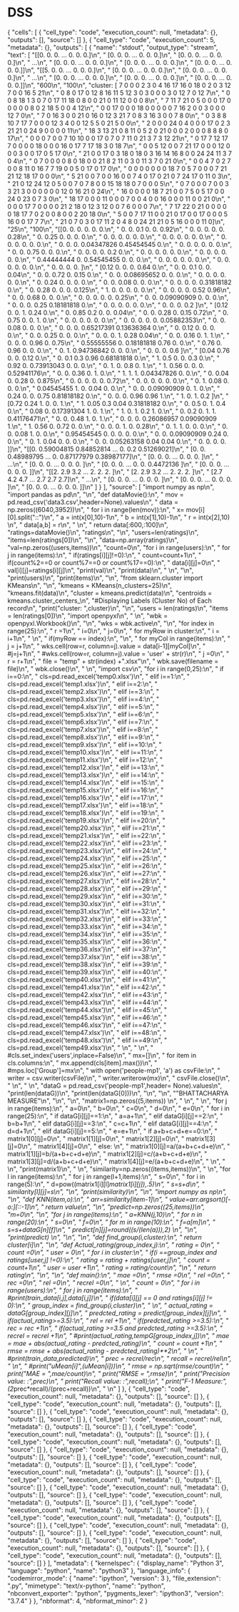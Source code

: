 # DSS

{
 "cells": [
  {
   "cell_type": "code",
   "execution_count": null,
   "metadata": {},
   "outputs": [],
   "source": []
  },
  {
   "cell_type": "code",
   "execution_count": 5,
   "metadata": {},
   "outputs": [
    {
     "name": "stdout",
     "output_type": "stream",
     "text": [
      "[[0. 0. 0. ... 0. 0. 0.]\n",
      " [0. 0. 0. ... 0. 0. 0.]\n",
      " [0. 0. 0. ... 0. 0. 0.]\n",
      " ...\n",
      " [0. 0. 0. ... 0. 0. 0.]\n",
      " [0. 0. 0. ... 0. 0. 0.]\n",
      " [0. 0. 0. ... 0. 0. 0.]]\n",
      "[[5. 0. 0. ... 0. 0. 0.]\n",
      " [0. 0. 0. ... 0. 0. 0.]\n",
      " [0. 0. 0. ... 0. 0. 0.]\n",
      " ...\n",
      " [0. 0. 0. ... 0. 0. 0.]\n",
      " [0. 0. 0. ... 0. 0. 0.]\n",
      " [0. 0. 0. ... 0. 0. 0.]]\n",
      "600\n",
      "100\n",
      "cluster:  [ 7  0  0  0  2  3  0  4 16 17 16  0 18  0  2  0  3 12  7  0  0 16  5 21\n",
      "  0  8  0 17  0 12  8 16 11  5 12  3  0  3  0  0  0  3  0 12  7  0 12  7\n",
      "  0  0  8 18  1  3  0  7  0 17 11 18  0  8  0  0 21  0 11 12  0  0  0  8\n",
      "  7 11  7 21  0  5  0  0  0 17  0  0  0  0  0  8  0  2 18  5  0  0  4 12\n",
      "  0  0 17  0  0  0 18  0  0  0  0  0  7 16  2  0  0  3  0  0  0 12  7  0\n",
      "  7  0 16  3  0  0 21  0 16  0 12  3 21  7  0  8  3 16  3  0  0  7  8  0\n",
      "  0  3  8  8 10  7 17  7  0  0  0 12  3  4  0  0 12  5  5  0 21  5  0  0\n",
      "  2  0  0  0 24  0  4  0  0  0 17  0  2  3 21 21  0 24  9  0  0  0  0 11\n",
      " 18  3 13 21  0  8 11  0  5  2  0 21  0  0  0  2  0  0  0  8  8  8  0 17\n",
      "  0  0  0  7  0  0  7 10 10  0  0 17  0  7  0  7 11  0 21  3  7  3 12 21\n",
      "  0 17  7 12 17  7  0  0  0  0 18  0  0  0 16  0 17  7 17 18  3  0 18  7\n",
      "  0  0  5 12  0  0  7 21 17  0  0  0 12  0  0  0  3  0  0 17  0  5 17  0\n",
      " 21  0  0 17  0  3 18  0 18  0  3 16 14 16  8  0  0 24 24 11  3  7  0  4\n",
      "  0  7  0  0  0  0  8  0 18  0  0 21  8  2 11  0  3  0 11  3  7  0 21  0\n",
      "  0  0  4  7  0  2  7  0  0  8 11  0 16  7  7 19  0  0  5  0 17  0 17  0\n",
      "  0  0  0  0  0  0  0 18  7  0  5  7  0  0  0  7 21 21 12 18 17  0  0  0\n",
      "  5 21  0  0  7  0  0 16  0  0  7  4  0 17  0 21  0  7 24 17  0 11  0  3\n",
      " 21  0 12 24 12  0  5  0  0  7  0  7  8  0  0 15 18 18  0  7  0  0  0  5\n",
      "  0  7  0  0  0  7  0  0  3  3 21  3  0  0  0  0  0  0 12  0 16 21  0 24\n",
      " 16  0  0  0  0 18  7 21  0  0  7  5  0  5 17  0  0 24  0 23  0  7  3  0\n",
      " 18 17  0  0  0 11  0  0  0  7  0  0  4  0  0 16  0  0  0 11  0  0 21  0\n",
      "  0  0  0 17  7  0  0  0  0 21  2 18  0 12  3 12  0  0  7  6  0  0  0  7\n",
      "  7 17 22  0 21  0  0  0  0  0 18 17  7  0  2  0  0  8  0  0  2 20 18  0\n",
      "  5  0  0  7 17 11  0  0 21  0 17  0  0 17  0  0  0  5 16  0  0 17  7  7\n",
      " 21  0  7  0  3  0 17 11  2  0  4  8  0 24 21 21  0  5 16  0  0  0 11  0]\n",
      "25\n",
      "100\n",
      "[[0.         0.         0.         0.         0.         0.\n",
      "  0.         0.         0.1        0.         0.         0.92\n",
      "  0.         0.         0.         0.         0.         0.28\n",
      "  0.         0.25       0.         0.         0.         0.\n",
      "  0.         0.         0.         0.         0.         0.\n",
      "  0.         0.         0.         0.         0.         0.\n",
      "  0.         0.         0.         0.         0.         0.\n",
      "  0.         0.         0.         0.04347826 0.45454545 0.\n",
      "  0.         0.         0.         0.         0.         0.\n",
      "  0.         0.         0.75       0.         0.         0.\n",
      "  0.         0.         0.         0.         0.2        0.\n",
      "  0.         0.         0.         0.         0.         0.\n",
      "  0.         0.         0.         0.         0.         0.\n",
      "  0.44444444 0.         0.54545455 0.         0.         0.\n",
      "  0.         0.         0.         0.         0.         0.\n",
      "  0.         0.         0.         0.         0.         0.\n",
      "  0.         0.         0.         0.        ]\n",
      " [0.12       0.         0.         0.         0.64       0.\n",
      "  0.         0.         0.1        0.         0.         0.04\n",
      "  0.         0.         0.72       0.         0.15       0.\n",
      "  0.         0.         0.08695652 0.         0.         0.\n",
      "  0.         0.         0.         0.         0.         0.\n",
      "  0.         0.24       0.         0.         0.         0.\n",
      "  0.         0.         0.08       0.         0.         0.\n",
      "  0.         0.         0.         0.         0.31818182 0.\n",
      "  0.         0.28       0.         0.         0.         0.125\n",
      "  1.         0.         0.         0.         0.         0.\n",
      "  0.         0.         0.         0.         0.52       0.96\n",
      "  0.         0.         0.68       0.         0.         0.\n",
      "  0.         0.         0.         0.         0.         0.25\n",
      "  0.         0.         0.09090909 0.         0.         0.\n",
      "  0.         0.         0.         0.25       0.18181818 0.\n",
      "  0.         0.         0.         0.         0.         0.\n",
      "  0.         0.         0.         0.2       ]\n",
      " [0.12       0.         0.         1.         0.24       0.\n",
      "  0.         0.85       0.2        0.         0.         0.04\n",
      "  0.         0.         0.28       0.         0.15       0.72\n",
      "  0.         0.75       0.         0.         1.         0.\n",
      "  0.         0.         0.         0.         0.         0.\n",
      "  0.         0.         0.         0.         0.         0.05882353\n",
      "  0.         0.         0.08       0.         0.         0.\n",
      "  0.         0.         0.         0.65217391 0.13636364 0.\n",
      "  0.         0.12       0.         0.         0.         0.\n",
      "  0.         0.         0.25       0.         0.         0.\n",
      "  0.         0.         0.         1.         0.28       0.04\n",
      "  0.         0.         0.16       0.         1.         1.\n",
      "  0.         0.         0.         0.96       0.         0.75\n",
      "  0.55555556 0.         0.18181818 0.76       0.         0.\n",
      "  0.76       0.         0.96       0.         0.         0.\n",
      "  0.         1.         0.94736842 0.         0.         0.\n",
      "  0.         0.         0.         0.6       ]\n",
      " [0.04       0.76       0.         0.         0.12       0.\n",
      "  0.         0.1        0.3        0.96       0.68181818 0.\n",
      "  1.         0.5        0.         0.         0.3        0.\n",
      "  0.92       0.         0.73913043 0.         0.         0.\n",
      "  0.         1.         0.         0.8        0.         1.\n",
      "  1.         0.56       0.         0.         0.         0.52941176\n",
      "  0.         0.         0.36       0.         1.         0.\n",
      "  1.         1.         1.         0.04347826 0.         0.\n",
      "  0.         0.04       0.         0.28       0.         0.875\n",
      "  0.         0.         0.         0.         0.         0.72\n",
      "  0.         0.         0.         0.         0.         0.\n",
      "  0.         1.         0.08       0.         0.         0.\n",
      "  0.04545455 1.         0.         0.04       0.         0.\n",
      "  0.         0.         0.09090909 0.         1.         0.\n",
      "  0.24       0.         0.         0.75       0.81818182 0.\n",
      "  0.         0.         0.         0.96       0.96       1.\n",
      "  1.         0.         1.         0.2       ]\n",
      " [0.72       0.24       1.         0.         0.         1.\n",
      "  1.         0.05       0.3        0.04       0.31818182 0.\n",
      "  0.         0.5        0.         1.         0.4        0.\n",
      "  0.08       0.         0.17391304 1.         0.         1.\n",
      "  1.         0.         1.         0.2        1.         0.\n",
      "  0.         0.2        0.         1.         1.         0.41176471\n",
      "  0.         0.         0.48       1.         0.         1.\n",
      "  0.         0.         0.         0.26086957 0.09090909 1.\n",
      "  1.         0.56       0.         0.72       0.         0.\n",
      "  0.         0.         0.         1.         0.         0.28\n",
      "  0.         1.         1.         0.         0.         0.\n",
      "  0.         0.         0.08       1.         0.         0.\n",
      "  0.95454545 0.         0.         0.         0.         0.\n",
      "  0.         0.         0.09090909 0.24       0.         0.\n",
      "  0.         1.         0.04       0.         0.         0.\n",
      "  0.         0.         0.05263158 0.04       0.04       0.\n",
      "  0.         0.         0.         0.        ]]\n",
      "[[0.         0.59004815 0.84852814 ... 0.         0.2        0.51269021]\n",
      " [0.         0.         0.48989795 ... 0.         0.87177979 0.38987177]\n",
      " [0.         0.         0.         ... 0.         0.         0.        ]\n",
      " ...\n",
      " [0.         0.         0.         ... 0.         0.         0.        ]\n",
      " [0.         0.         0.         ... 0.         0.         0.4472136 ]\n",
      " [0.         0.         0.         ... 0.         0.         0.        ]]\n",
      "[[2.  2.9 3.2 ... 2.  2.  2. ]\n",
      " [2.  2.9 3.2 ... 2.  2.  2. ]\n",
      " [2.7 4.2 4.7 ... 2.7 2.7 2.7]\n",
      " ...\n",
      " [0.  0.  0.  ... 0.  0.  0. ]\n",
      " [0.  0.  0.  ... 0.  0.  0. ]\n",
      " [0.  0.  0.  ... 0.  0.  0. ]]\n"
     ]
    }
   ],
   "source": [
    "import numpy as np\n",
    "import pandas as pd\n",
    "\n",
    "def dataMovie():\n",
    "    mov = pd.read_csv('data3.csv',header=None).values\n",
    "    data = np.zeros((6040,3952))\n",
    "    for i in range(len(mov)):\n",
    "        x=  mov[i][0].split(\"::\")\n",
    "        a = int(x[0],10)-1\n",
    "        b = int(x[1],10)-1\n",
    "        r = int(x[2],10)  \n",
    "        data[a,b] = r\n",
    "        \n",
    "    return data[:600,:100]\n",
    "ratings=dataMovie()\n",
    "ratings\n",
    "\n",
    "users=len(ratings)\n",
    "items=len(ratings[0])\n",
    "\n",
    "data=np.array(ratings)\n",
    "val=np.zeros((users,items))\n",
    "count=0\n",
    "for i in range(users):\n",
    "    for j in range(items):\n",
    "        if(ratings[i][j]!=0):\n",
    "            count=count+1\n",
    "            if(count%2==0 or count%7==0 or count%17==0):\n",
    "                data[i][j]=0\n",
    "                val[i][j]=ratings[i][j]\n",
    "print(val)\n",
    "print(data)\n",
    "                \n",
    "\n",
    "print(users)\n",
    "print(items)\n",
    "\n",
    "from sklearn.cluster import KMeans\n",
    "\n",
    "kmeans = KMeans(n_clusters=25)\n",
    "kmeans.fit(data)\n",
    "cluster = kmeans.predict(data)\n",
    "centroids = kmeans.cluster_centers_\n",
    "#Displaying Labels (Cluster No) of Each record\n",
    "print(\"cluster: \",cluster)\n",
    "\n",
    "users = len(ratings)\n",
    "items = len(ratings[0])\n",
    "import openpyxl\n",
    " \n",
    "wbk = openpyxl.Workbook()\n",
    "\n",
    "wks = wbk.active\n",
    "\n",
    "for index in range(25):\n",
    "    r =1\n",
    "    i=0\n",
    "    j=0\n",
    "    for myRow in cluster:\n",
    "        i = i+1\n",
    "   \n",
    "        if(myRow == index):\n",
    "\n",
    "            for myCol in range(items):\n",
    "                j = j+1\n",
    "                wks.cell(row=r, column=j).value = data[i-1][myCol]\n",
    "            #j=j+1\n",
    "            #wks.cell(row=r, column=j).value = 'user' + str(r)\n",
    "            j =0\n",
    "            r = r+1\n",
    "    file = \"temp\" + str(index) +\".xlsx\"\n",
    "    wbk.save(filename = file)\n",
    "    wbk.close()\n",
    "    \n",
    "import csv\n",
    "for i in range(0,25):\n",
    "    if i==0:\n",
    "        cls=pd.read_excel('temp0.xlsx')\n",
    "    elif i==1:\n",
    "        cls=pd.read_excel('temp1.xlsx')\n",
    "    elif i==2:\n",
    "        cls=pd.read_excel('temp2.xlsx')\n",
    "    elif i==3:\n",
    "        cls=pd.read_excel('temp3.xlsx')\n",
    "    elif i==4:\n",
    "        cls=pd.read_excel('temp4.xlsx')\n",
    "    elif i==5:\n",
    "        cls=pd.read_excel('temp5.xlsx')\n",
    "    elif i==6:\n",
    "        cls=pd.read_excel('temp6.xlsx')\n",
    "    elif i==7:\n",
    "        cls=pd.read_excel('temp7.xlsx')\n",
    "    elif i==8:\n",
    "        cls=pd.read_excel('temp8.xlsx')\n",
    "    elif i==9:\n",
    "        cls=pd.read_excel('temp9.xlsx')\n",
    "    elif i==10:\n",
    "        cls=pd.read_excel('temp10.xlsx')\n",
    "    elif i==11:\n",
    "        cls=pd.read_excel('temp11.xlsx')\n",
    "    elif i==12:\n",
    "        cls=pd.read_excel('temp12.xlsx')\n",
    "    elif i==13:\n",
    "        cls=pd.read_excel('temp13.xlsx')\n",
    "    elif i==14:\n",
    "        cls=pd.read_excel('temp14.xlsx')\n",
    "    elif i==15:\n",
    "        cls=pd.read_excel('temp15.xlsx')\n",
    "    elif i==16:\n",
    "        cls=pd.read_excel('temp16.xlsx')\n",
    "    elif i==17:\n",
    "        cls=pd.read_excel('temp17.xlsx')\n",
    "    elif i==18:\n",
    "        cls=pd.read_excel('temp18.xlsx')\n",
    "    elif i==19:\n",
    "        cls=pd.read_excel('temp19.xlsx')\n",
    "    elif i==20:\n",
    "        cls=pd.read_excel('temp20.xlsx')\n",
    "    elif i==21:\n",
    "        cls=pd.read_excel('temp21.xlsx')\n",
    "    elif i==22:\n",
    "        cls=pd.read_excel('temp22.xlsx')\n",
    "    elif i==23:\n",
    "        cls=pd.read_excel('temp23.xlsx')\n",
    "    elif i==24:\n",
    "        cls=pd.read_excel('temp24.xlsx')\n",
    "    elif i==25:\n",
    "        cls=pd.read_excel('temp25.xlsx')\n",
    "    elif i==26:\n",
    "        cls=pd.read_excel('temp26.xlsx')\n",
    "    elif i==27:\n",
    "        cls=pd.read_excel('temp27.xlsx')\n",
    "    elif i==28:\n",
    "        cls=pd.read_excel('temp28.xlsx')\n",
    "    elif i==29:\n",
    "        cls=pd.read_excel('temp29.xlsx')\n",
    "    elif i==30:\n",
    "        cls=pd.read_excel('temp30.xlsx')\n",
    "    elif i==31:\n",
    "        cls=pd.read_excel('temp31.xlsx')\n",
    "    elif i==32:\n",
    "        cls=pd.read_excel('temp32.xlsx')\n",
    "    elif i==33:\n",
    "        cls=pd.read_excel('temp33.xlsx')\n",
    "    elif i==34:\n",
    "        cls=pd.read_excel('temp34.xlsx')\n",
    "    elif i==35:\n",
    "        cls=pd.read_excel('temp35.xlsx')\n",
    "    elif i==36:\n",
    "        cls=pd.read_excel('temp36.xlsx')\n",
    "    elif i==37:\n",
    "        cls=pd.read_excel('temp37.xlsx')\n",
    "    elif i==38:\n",
    "        cls=pd.read_excel('temp38.xlsx')\n",
    "    elif i==39:\n",
    "        cls=pd.read_excel('temp39.xlsx')\n",
    "    elif i==40:\n",
    "        cls=pd.read_excel('temp40.xlsx')\n",
    "    elif i==41:\n",
    "        cls=pd.read_excel('temp41.xlsx')\n",
    "    elif i==42:\n",
    "        cls=pd.read_excel('temp42.xlsx')\n",
    "    elif i==43:\n",
    "        cls=pd.read_excel('temp43.xlsx')\n",
    "    elif i==44:\n",
    "        cls=pd.read_excel('temp44.xlsx')\n",
    "    elif i==45:\n",
    "        cls=pd.read_excel('temp45.xlsx')\n",
    "    elif i==46:\n",
    "        cls=pd.read_excel('temp46.xlsx')\n",
    "    elif i==47:\n",
    "        cls=pd.read_excel('temp47.xlsx')\n",
    "    elif i==48:\n",
    "        cls=pd.read_excel('temp48.xlsx')\n",
    "    elif i==49:\n",
    "        cls=pd.read_excel('temp49.xlsx')\n",
    "        \n",
    "        \n",
    "     #cls.set_index('users',inplace=False)\n",
    "    mx=[]\n",
    "    for item in cls.columns:\n",
    "        mx.append(cls[item].max())\n",
    "    #mps.loc['Group']=mx\n",
    "    with open('people-mp1', 'a') as csvFile:\n",
    "        writer = csv.writer(csvFile)\n",
    "        writer.writerow(mx)\n",
    "    csvFile.close()\n",
    "    \n",
    "    \n",
    "dataG = pd.read_csv('people-mp1',header= None).values\n",
    "print(len(dataG))\n",
    "print(len(dataG[0]))\n",
    "\n",
    "\n",
    "\"BHATTACHARYA MEASURE\"\n",
    "\n",
    "\n",
    "matrix1=np.zeros((5,items))   \n",
    "        \n",
    "    \n",
    "for j in range(items):\n",
    "    a=0\n",
    "    b=0\n",
    "    c=0\n",
    "    d=0\n",
    "    e=0\n",
    "    for i in range(25):\n",
    "        if dataG[i][j]==1:\n",
    "            a=a+1\n",
    "        elif dataG[i][j]==2:\n",
    "            b=b+1\n",
    "        elif dataG[i][j]==3:\n",
    "            c=c+1\n",
    "        elif dataG[i][j]==4:\n",
    "            d=d+1\n",
    "        elif dataG[i][j]==5:\n",
    "            e=e+1\n",
    "    if a+b+c+d+e==0:\n",
    "        matrix1[0][j]=0\n",
    "        matrix1[1][j]=0\n",
    "        matrix1[2][j]=0\n",
    "        matrix1[3][j]=0\n",
    "        matrix1[4][j]=0\n",
    "    else:            \n",
    "        matrix1[0][j]=a/(a+b+c+d+e)\n",
    "        matrix1[1][j]=b/(a+b+c+d+e)\n",
    "        matrix1[2][j]=c/(a+b+c+d+e)\n",
    "        matrix1[3][j]=d/(a+b+c+d+e)\n",
    "        matrix1[4][j]=e/(a+b+c+d+e)\n",
    "        \n",
    "           \n",
    "print(matrix1)\n",
    " \n",
    "similarity=np.zeros((items,items))\n",
    "    \n",
    "for l in range(items):\n",
    "    for j in range(l+1,items):\n",
    "        s=0\n",
    "        for i in range(5):\n",
    "            d=pow((matrix1[i][l]*matrix1[i][j]),.5)\n",
    "            s=s+d\n",
    "        similarity[l][j]=s\n",
    "\n",
    "print(similarity)\n",
    "\n",
    "import numpy as np\n",
    "\n",
    "def KNN(item,o):\n",
    "    arr=similarity[item-1]\n",
    "    value=arr.argsort()[-o:][::-1]\n",
    "    return value\n",
    "\n",
    "predict=np.zeros((25,items))\n",
    "m=0\n",
    "\n",
    "for j in range(items):\n",
    "    a=KNN(j,10)\n",
    "    for n in range(20):\n",
    "        s=0\n",
    "        f=0\n",
    "        for m in range(10):\n",
    "            f=a[m]\n",
    "            s=s+dataG[n][f]\n",
    "        predict[n][j]=round((s/(len(a))),2)        \n",
    "\n",
    "print(predict) \n",
    "\n",
    "\n",
    "def find_group(i,cluster):\n",
    "    return cluster[i]\n",
    "\n",
    "def Actual_rating(group_index,j):\n",
    "    rating = 0\n",
    "    count =0\n",
    "    user = 0\n",
    "    for i in cluster:\n",
    "        if(i ==group_index and ratings[user,j] !=0):\n",
    "            rating = rating + ratings[user,j]\n",
    "            count = count+1\n",
    "        user = user +1\n",
    "    rating = rating/count\n",
    "\n",
    "    return rating\n",
    "\n",
    "\n",
    "def main():\n",
    "    mae =0\n",
    "    rmse =0\n",
    "    rel =0\n",
    "    rec =0\n",
    "    rel =0\n",
    "    recrel =0\n",
    "    \n",
    "    count = 0\n",
    "    for i in range(users):\n",
    "        for j in range(items):\n",
    "            #print(train_data[i,j],data[i,j])\n",
    "            if(data[i][j] == 0 and ratings[i][j] != 0):\n",
    "                group_index = find_group(i,cluster)\n",
    "             \n",
    "                actual_rating = dataG[group_index][j]\n",
    "                predcted_rating = predict[group_index][j]\n",
    "                if(actual_rating>=3.5):\n",
    "                    rel = rel +1\n",
    "                if(predcted_rating >=3.5):\n",
    "                    rec = rec +1\n",
    "                if(actual_rating >=3.5 and  predcted_rating >=3.5):\n",
    "                    recrel = recrel +1\n",
    "                #print(actual_rating,tempG[group_index,j])\n",
    "                mae = mae + abs(actual_rating - predcted_rating)\n",
    "                count = count +1\n",
    "                rmse = rmse + abs(actual_rating - predcted_rating)**2\n",
    "     \n",
    "    #print(train_data,predicted)\n",
    "    prec = recrel/rec\n",
    "    recall = recrel/rel\n",
    "    \n",
    "    #print(\"uMean[i]\",(uMean[i]))\n",
    "    rmse = np.sqrt(rmse/count)\n",
    "    print(\"MAE = \",mae/count)\n",
    "    print(\"RMSE = \",rmse)\n",
    "    print(\"Precision value: :\",prec)\n",
    "    print(\"Recall value: :\",recall);\n",
    "    print(\"F-1 Measure:\",(2*prec*recall)/(prec+recall))\n",
    "                \n"
   ]
  },
  {
   "cell_type": "code",
   "execution_count": null,
   "metadata": {},
   "outputs": [],
   "source": []
  },
  {
   "cell_type": "code",
   "execution_count": null,
   "metadata": {},
   "outputs": [],
   "source": []
  },
  {
   "cell_type": "code",
   "execution_count": null,
   "metadata": {},
   "outputs": [],
   "source": []
  },
  {
   "cell_type": "code",
   "execution_count": null,
   "metadata": {},
   "outputs": [],
   "source": []
  },
  {
   "cell_type": "code",
   "execution_count": null,
   "metadata": {},
   "outputs": [],
   "source": []
  },
  {
   "cell_type": "code",
   "execution_count": null,
   "metadata": {},
   "outputs": [],
   "source": []
  },
  {
   "cell_type": "code",
   "execution_count": null,
   "metadata": {},
   "outputs": [],
   "source": []
  },
  {
   "cell_type": "code",
   "execution_count": null,
   "metadata": {},
   "outputs": [],
   "source": []
  },
  {
   "cell_type": "code",
   "execution_count": null,
   "metadata": {},
   "outputs": [],
   "source": []
  },
  {
   "cell_type": "code",
   "execution_count": null,
   "metadata": {},
   "outputs": [],
   "source": []
  },
  {
   "cell_type": "code",
   "execution_count": null,
   "metadata": {},
   "outputs": [],
   "source": []
  },
  {
   "cell_type": "code",
   "execution_count": null,
   "metadata": {},
   "outputs": [],
   "source": []
  },
  {
   "cell_type": "code",
   "execution_count": null,
   "metadata": {},
   "outputs": [],
   "source": []
  },
  {
   "cell_type": "code",
   "execution_count": null,
   "metadata": {},
   "outputs": [],
   "source": []
  },
  {
   "cell_type": "code",
   "execution_count": null,
   "metadata": {},
   "outputs": [],
   "source": []
  },
  {
   "cell_type": "code",
   "execution_count": null,
   "metadata": {},
   "outputs": [],
   "source": []
  },
  {
   "cell_type": "code",
   "execution_count": null,
   "metadata": {},
   "outputs": [],
   "source": []
  },
  {
   "cell_type": "code",
   "execution_count": null,
   "metadata": {},
   "outputs": [],
   "source": []
  }
 ],
 "metadata": {
  "kernelspec": {
   "display_name": "Python 3",
   "language": "python",
   "name": "python3"
  },
  "language_info": {
   "codemirror_mode": {
    "name": "ipython",
    "version": 3
   },
   "file_extension": ".py",
   "mimetype": "text/x-python",
   "name": "python",
   "nbconvert_exporter": "python",
   "pygments_lexer": "ipython3",
   "version": "3.7.4"
  }
 },
 "nbformat": 4,
 "nbformat_minor": 2
}
